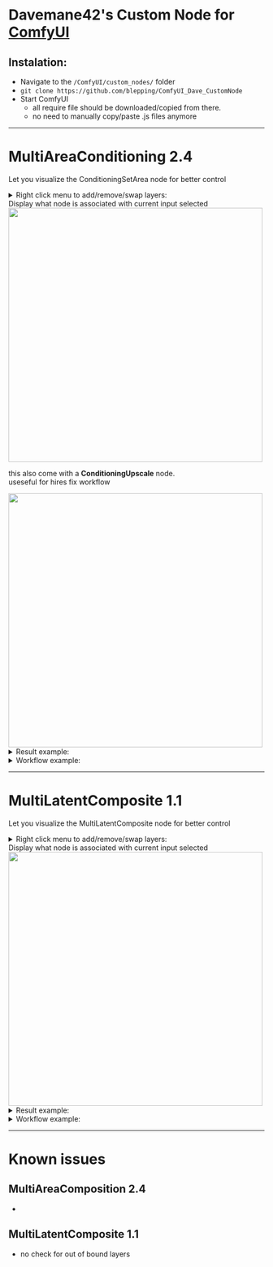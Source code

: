 # Davemane42's Custom Node for [ComfyUI](https://github.com/comfyanonymous/ComfyUI)  

## Instalation:

- Navigate to the `/ComfyUI/custom_nodes/` folder
- `git clone https://github.com/blepping/ComfyUI_Dave_CustomNode`
- Start ComfyUI
  - all require file should be downloaded/copied from there.
  - no need to manually copy/paste .js files anymore

___
# MultiAreaConditioning 2.4  

Let you visualize the ConditioningSetArea node for better control  
<details close="close">
    <summary>Right click menu to add/remove/swap layers:</summary>
    <img src="./images/RightClickMenu.png">
</details>
Display what node is associated with current input selected  

<img src="./images/MultiAreaConditioning_node.png" width="500px">

this also come with a <strong>ConditioningUpscale</strong> node.  
useseful for hires fix workflow

<img src="./images/ConditioningUpscale_node.png" width="500px">
<details close="close">
    <summary>Result example:</summary>
    <img src="./images/MultiAreaConditioning_result.png" width="500px">
</details>
<details close="close">
    <summary>Workflow example:</summary>
    <img src="./images/MultiAreaConditioning_workflow.svg" width="100%">
</details>
  
___
# MultiLatentComposite 1.1  

Let you visualize the MultiLatentComposite node for better control  
<details close="close">
    <summary>Right click menu to add/remove/swap layers:</summary>
    <img src="./images/RightClickMenu.png">
</details>
Display what node is associated with current input selected  

<img src="./images/MultiLatentComposite_node.png" width="500px">

<details close="close">
    <summary>Result example:</summary>
    <img src="./images/MultiLatentComposite_result.png" width="500px">
</details>
<details close="close">
    <summary>Workflow example:</summary>
    <img src="./images/MultiLatentComposite_workflow.svg" width="100%">
</details>

___
# Known issues

## MultiAreaComposition 2.4
- 
## MultiLatentComposite 1.1
- no check for out of bound layers
